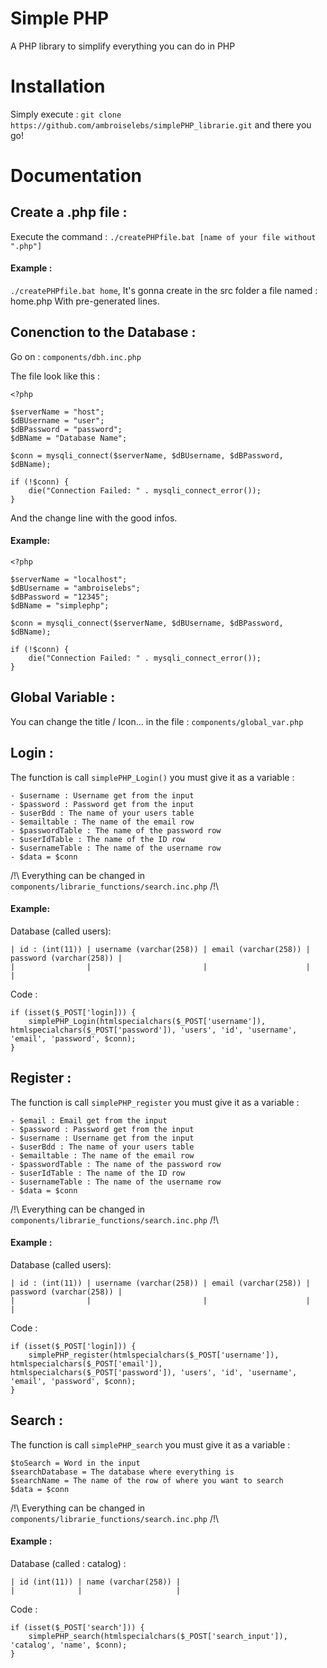 
# __Simple PHP__

A PHP library to simplify everything you can do in PHP


# __Installation__


Simply execute : `git clone https://github.com/ambroiselebs/simplePHP_librarie.git` and there you go!


# __Documentation__

## __Create a .php file :__

Execute the command : `./createPHPfile.bat [name of your file without ".php"]`

#### Example :

`./createPHPfile.bat home`, It's gonna create in the src folder a file named : home.php With pre-generated lines.

## __Conenction to the Database :__

Go on : `components/dbh.inc.php`

The file look like this :
```
<?php

$serverName = "host";
$dBUsername = "user";
$dBPassword = "password";
$dBName = "Database Name";

$conn = mysqli_connect($serverName, $dBUsername, $dBPassword, $dBName);

if (!$conn) {
    die("Connection Failed: " . mysqli_connect_error());
}
```

And the change line with the good infos.

#### Example:

```
<?php

$serverName = "localhost";
$dBUsername = "ambroiselebs";
$dBPassword = "12345";
$dBName = "simplephp";

$conn = mysqli_connect($serverName, $dBUsername, $dBPassword, $dBName);

if (!$conn) {
    die("Connection Failed: " . mysqli_connect_error());
}
```

## __Global Variable__ :

You can change the title / Icon... in the file : `components/global_var.php`

## __Login__ :

The function is call `simplePHP_Login()`
you must give it as a variable :
```
- $username : Username get from the input
- $password : Password get from the input
- $userBdd : The name of your users table
- $emailtable : The name of the email row
- $passwordTable : The name of the password row
- $userIdTable : The name of the ID row
- $usernameTable : The name of the username row
- $data = $conn
```

/!\ Everything can be changed in `components/librarie_functions/search.inc.php` /!\

#### Example:

Database (called users):
```
| id : (int(11)) | username (varchar(258)) | email (varchar(258)) | password (varchar(258)) |
|                |                         |                      |                         |
```

Code :
```
if (isset($_POST['login])) {
    simplePHP_Login(htmlspecialchars($_POST['username']), htmlspecialchars($_POST['password']), 'users', 'id', 'username', 'email', 'password', $conn);
}
```

## __Register__ :

The function is call `simplePHP_register`
you must give it as a variable :
```
- $email : Email get from the input
- $password : Password get from the input
- $username : Username get from the input
- $userBdd : The name of your users table
- $emailtable : The name of the email row
- $passwordTable : The name of the password row
- $userIdTable : The name of the ID row
- $usernameTable : The name of the username row
- $data = $conn
```

/!\ Everything can be changed in `components/librarie_functions/search.inc.php` /!\

#### Example :

Database (called users):
```
| id : (int(11)) | username (varchar(258)) | email (varchar(258)) | password (varchar(258)) |
|                |                         |                      |                         |
```

Code :
```
if (isset($_POST['login])) {
    simplePHP_register(htmlspecialchars($_POST['username']), htmlspecialchars($_POST['email']), htmlspecialchars($_POST['password']), 'users', 'id', 'username', 'email', 'password', $conn);
}
```

## __Search :__

The function is call `simplePHP_search`
you must give it as a variable :

```
$toSearch = Word in the input
$searchDatabase = The database where everything is
$searchName = The name of the row of where you want to search
$data = $conn
```

/!\ Everything can be changed in `components/librarie_functions/search.inc.php` /!\

#### Example :

Database (called : catalog) :

```
| id (int(11)) | name (varchar(258)) |
|              |                     |
```

Code :

```
if (isset($_POST['search'])) {
    simplePHP_search(htmlspecialchars($_POST['search_input']), 'catalog', 'name', $conn);
}
```